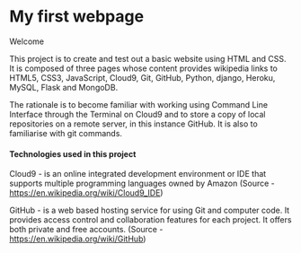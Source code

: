 # My first webpage

Welcome

This project is to create and test out a basic website using HTML and CSS. 
It is composed of three pages whose content provides wikipedia links to HTML5,
CSS3, JavaScript, Cloud9, Git, GitHub, Python, django, Heroku, MySQL, Flask and MongoDB.

The rationale is to become familiar with working using Command Line Interface
through the Terminal on Cloud9 and to store a copy of local repositories on a remote server,
in this instance GitHub. It is also to familiarise with git commands.

#### Technologies used in this project
Cloud9 - is an  online integrated development environment or IDE that supports
multiple programming languages owned by Amazon (Source - https://en.wikipedia.org/wiki/Cloud9_IDE)

GitHub - is a web based hosting service for using Git and computer code. It provides
access control and collaboration features for each project. It offers both private and 
free accounts. (Source - https://en.wikipedia.org/wiki/GitHub)